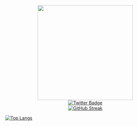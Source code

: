 <div id="header" align="center">
  <img src="https://i.pinimg.com/originals/f5/36/01/f53601133f236d1cb167ac19f05a3d60.gif" width="300"/>
  <div id="badges">
  <a href="https://t.me/Dmitry_cs">
    <img src="https://img.shields.io/badge/Telegram-blue?style=for-the-badge&logo=twitter&logoColor=white" alt="Twitter Badge"/>
  </a>
</div>
 <img src="https://komarev.com/ghpvc/?username=Dm1Try0&style=flat-square&color=blue" alt=""/>  <br>
  <a href="https://git.io/streak-stats"><img src="https://github-readme-streak-stats.herokuapp.com?user=Dm1Try0&theme=dark&mode=weekly" alt="GitHub Streak" /></a>
</div>

[![Top Langs](https://github-readme-stats.vercel.app/api/top-langs/?username=Dm1Try0&layout=compact&theme=vision-friendly-dark)](https://github.com/anuraghazra/github-readme-stats)



